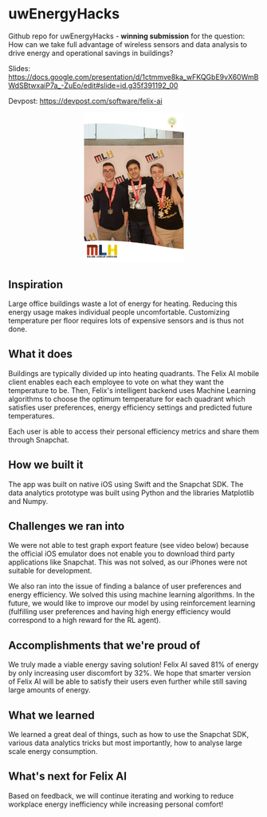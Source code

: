# uwEnergyHacks
Github repo for uwEnergyHacks - **winning submission** for the question: How can we take full advantage of wireless sensors and data analysis to drive energy and operational savings in buildings?

Slides: https://docs.google.com/presentation/d/1ctmmve8ka_wFKQGbE9vX60WmBWdSBtwxaiP7a_-ZuEo/edit#slide=id.g35f391192_00 

Devpost: https://devpost.com/software/felix-ai


<p align="center">
  <img src="https://github.com/timudk/uwEnergyHacks/blob/master/994621.jpg" width="200">

## Inspiration
Large office buildings waste a lot of energy for heating. Reducing this energy usage makes individual people uncomfortable. Customizing temperature per floor requires lots of expensive sensors and is thus not done.

## What it does
Buildings are typically divided up into heating quadrants. The Felix AI mobile client enables each each employee to vote on what they want the temperature to be. Then, Felix's intelligent backend uses Machine Learning algorithms to choose the optimum temperature for each quadrant which satisfies user preferences, energy efficiency settings and predicted future temperatures.

Each user is able to access their personal efficiency metrics and share them through Snapchat.

## How we built it
The app was built on native iOS using Swift and the Snapchat SDK. The data analytics prototype was built using Python and the libraries Matplotlib and Numpy.

## Challenges we ran into
We were not able to test graph export feature (see video below) because the official iOS emulator does not enable you to download third party applications like Snapchat. This was not solved, as our iPhones were not suitable for development.

We also ran into the issue of finding a balance of user preferences and energy efficiency. We solved this using machine learning algorithms. In the future, we would like to improve our model by using reinforcement learning (fulfilling user preferences and having high energy efficiency would correspond to a high reward for the RL agent).

## Accomplishments that we're proud of
We truly made a viable energy saving solution! Felix AI saved 81% of energy by only increasing user discomfort by 32%. We hope that smarter version of Felix AI will be able to satisfy their users even further while still saving large amounts of energy.

## What we learned
We learned a great deal of things, such as how to use the Snapchat SDK, various data analytics tricks but most importantly, how to analyse large scale energy consumption.

## What's next for Felix AI
Based on feedback, we will continue iterating and working to reduce workplace energy inefficiency while increasing personal comfort!
